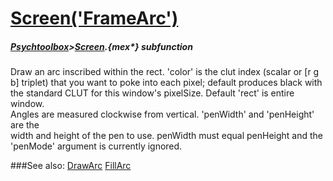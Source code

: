 # [Screen('FrameArc')](Screen-FrameArc) 
##### [Psychtoolbox](Psychtoolbox)>[Screen](Screen).{mex*} subfunction


Draw an arc inscribed within the rect. 'color' is the clut index (scalar or [r g  
b] triplet) that you want to poke into each pixel; default produces black with  
the standard CLUT for this window's pixelSize. Default 'rect' is entire window.  
Angles are measured clockwise from vertical. 'penWidth' and 'penHeight' are the  
width and height of the pen to use. penWidth must equal penHeight and the  
'penMode' argument is currently ignored.  


###See also:
[DrawArc](Screen-DrawArc) [FillArc](Screen-FillArc)
